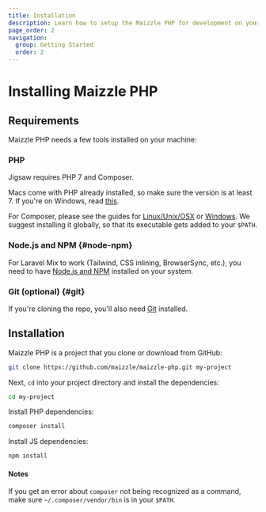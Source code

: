 ```yaml
---
title: Installation
description: Learn how to setup the Maizzle PHP for development on your computer
page_order: 2
navigation:
  group: Getting Started
  order: 2
---
```


# Installing Maizzle PHP

## Requirements

Maizzle PHP needs a few tools installed on your machine:

### PHP

Jigsaw requires PHP 7 and Composer.

Macs come with PHP already installed, so make sure the version is at least 7. If you're on Windows, read [this](http://kizu514.com/blog/install-php7-and-composer-on-windows-10/).

For Composer, please see the guides for [Linux/Unix/OSX](https://getcomposer.org/doc/00-intro.md#installation-linux-unix-osx) or [Windows](https://getcomposer.org/doc/00-intro.md#installation-windows).
We suggest installing it globally, so that its executable gets added to your `$PATH`.

### Node.js and NPM {#node-npm}

For Laravel Mix to work (Tailwind, CSS inlining, BrowserSync, etc.), you need to have [Node.js and NPM](https://nodejs.org/en/download/) installed on your system.

### Git (optional) {#git}

If you're cloning the repo, you'll also need [Git](https://www.atlassian.com/git/tutorials/install-git#windows) installed.

## Installation

Maizzle PHP is a project that you clone or download from GitHub:

```sh
git clone https://github.com/maizzle/maizzle-php.git my-project
```

Next, `cd` into your project directory and install the dependencies:

```sh
cd my-project
```

Install PHP dependencies:

```sh
composer install
```

Install JS dependencies:

```sh
npm install
```

#### Notes

If you get an error about `composer` not being recognized as a command, make sure `~/.composer/vendor/bin` is in your `$PATH`.
